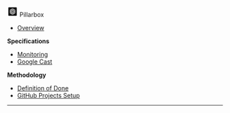 <!-- docs/_sidebar.md -->
<img src="img/pillarbox-logo.webp" height="25"/> Pillarbox

* [Overview](/)

**Specifications**

* [Monitoring](/specifications/monitoring/MONITORING.md)
* [Google Cast](/specifications/cast/CAST.md)

**Methodology**

* [Definition of Done](/methodology/DEFINITION_OF_DONE.md)
* [GitHub Projects Setup](/methodology/GITHUB_PROJECTS_SETUP.md)

---
